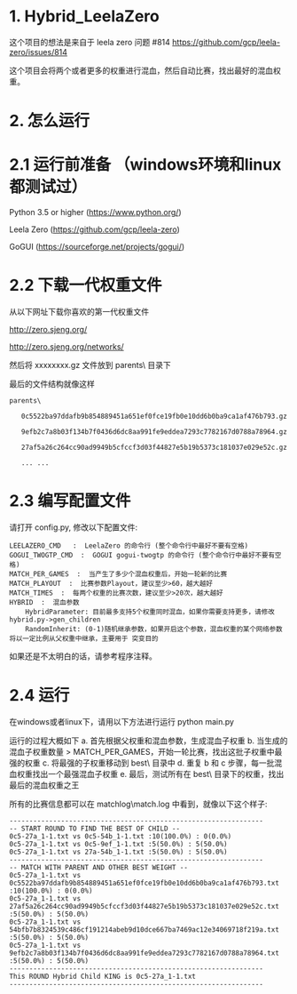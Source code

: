 # 1. Hybrid_LeelaZero
这个项目的想法是来自于 leela zero 问题 #814 https://github.com/gcp/leela-zero/issues/814

这个项目会将两个或者更多的权重进行混血，然后自动比赛，找出最好的混血权重。

# 2. 怎么运行
# 2.1 运行前准备 （windows环境和linux都测试过）
Python 3.5 or higher  (https://www.python.org/) 

Leela Zero  (https://github.com/gcp/leela-zero)

GoGUI  (https://sourceforge.net/projects/gogui/)

# 2.2 下载一代权重文件
从以下网址下载你喜欢的第一代权重文件 
  
  http://zero.sjeng.org/
 
  http://zero.sjeng.org/networks/

然后将 xxxxxxxx.gz 文件放到 parents\ 目录下
 
最后的文件结构就像这样

    parents\
 
       0c5522ba97ddafb9b854889451a651ef0fce19fb0e10dd6b0ba9ca1af476b793.gz

       9efb2c7a8b03f134b7f0436d6dc8aa991fe9eddea7293c7782167d0788a78964.gz
 
       27af5a26c264cc90ad9949b5cfccf3d03f44827e5b19b5373c181037e029e52c.gz
 
       ... ...

# 2.3 编写配置文件
请打开 config.py, 修改以下配置文件:


    LEELAZERO_CMD   :  LeelaZero 的命令行 (整个命令行中最好不要有空格)
    GOGUI_TWOGTP_CMD  :  GOGUI gogui-twogtp 的命令行 (整个命令行中最好不要有空格)
    MATCH_PER_GAMES  :  当产生了多少个混血权重后，开始一轮新的比赛
    MATCH_PLAYOUT  :  比赛参数Playout，建议至少>60，越大越好
    MATCH_TIMES  :  每两个权重的比赛次数，建议至少>20次，越大越好
    HYBRID  :  混血参数
        HybridParameter: 目前最多支持5个权重同时混血，如果你需要支持更多，请修改hybrid.py->gen_children
        RandomInherit: (0-1)随机继承参数，如果开启这个参数，混血权重的某个网络参数将以一定比例从父权重中继承，主要用于 突变目的
  
如果还是不太明白的话，请参考程序注释。

# 2.4 运行
在windows或者linux下，请用以下方法进行运行
    python main.py

运行的过程大概如下
    a. 首先根据父权重和混血参数，生成混血子权重
    b. 当生成的混血子权重数量 > MATCH_PER_GAMES，开始一轮比赛，找出这批子权重中最强的权重
    c. 将最强的子权重移动到 best\ 目录中
    d. 重复 b 和 c 步骤，每一批混血权重找出一个最强混血子权重
    e. 最后，测试所有在 best\ 目录下的权重，找出最后的混血权重之王
    

所有的比赛信息都可以在 matchlog\match.log 中看到，就像以下这个样子:


    ----------------------------------------------------------------
    -- START ROUND TO FIND THE BEST OF CHILD --
    0c5-27a_1-1.txt vs 0c5-54b_1-1.txt :10(100.0%) : 0(0.0%)
    0c5-27a_1-1.txt vs 0c5-9ef_1-1.txt :5(50.0%) : 5(50.0%)
    0c5-27a_1-1.txt vs 27a-54b_1-1.txt :5(50.0%) : 5(50.0%)
    ----------------------------------------------------------------
    -- MATCH WITH PARENT AND OTHER BEST WEIGHT --
    0c5-27a_1-1.txt vs 0c5522ba97ddafb9b854889451a651ef0fce19fb0e10dd6b0ba9ca1af476b793.txt :10(100.0%) : 0(0.0%)
    0c5-27a_1-1.txt vs 27af5a26c264cc90ad9949b5cfccf3d03f44827e5b19b5373c181037e029e52c.txt :5(50.0%) : 5(50.0%)
    0c5-27a_1-1.txt vs 54bfb7b8324539c486cf191214abeb9d10dce667ba7469ac12e34069718f219a.txt :5(50.0%) : 5(50.0%)
    0c5-27a_1-1.txt vs 9efb2c7a8b03f134b7f0436d6dc8aa991fe9eddea7293c7782167d0788a78964.txt :5(50.0%) : 5(50.0%)
    ----------------------------------------------------------------
    This ROUND Hybrid Child KING is 0c5-27a_1-1.txt
    ----------------------------------------------------------------
 
